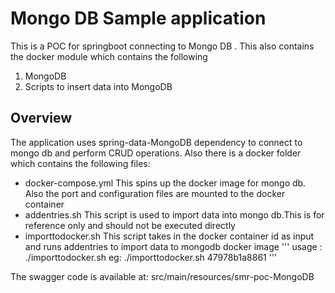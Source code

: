# Mongo DB Sample application

This is a POC for springboot connecting to Mongo DB . This also contains the docker module which contains the following
1. MongoDB
2. Scripts to insert data into MongoDB

## Overview  

The application uses spring-data-MongoDB dependency to connect to mongo db and perform CRUD operations.
Also there is a docker folder which contains the following files:
- docker-compose.yml
  This spins up the docker image for mongo db. Also the port and configuration files are mounted to the docker container
- addentries.sh
  This script is used to import data into mongo db.This is for reference only and should not be executed directly
- importtodocker.sh
  This script takes in the docker container id as input and runs addentries to import data to mongodb docker image
  '''
  usage :
  ./importtodocker.sh <containerid>
  eg:
  ./importtodocker.sh 47978b1a8861
  '''

The swagger code is available at:
src/main/resources/smr-poc-MongoDB
